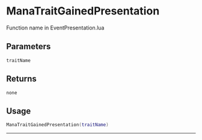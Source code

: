 # ManaTraitGainedPresentation
Function name in EventPresentation.lua
## Parameters
`traitName`
## Returns
`none`
## Usage
```lua
ManaTraitGainedPresentation(traitName)
```
---
